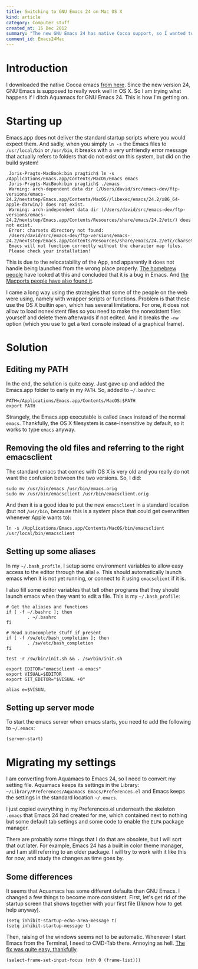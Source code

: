 ```yaml
--- 
title: Switching to GNU Emacs 24 on Mac OS X
kind: article
category: Computer stuff
created_at: 15 Dec 2012
summary: "The new GNU Emacs 24 has native Cocoa support, so I wanted to switch. Not completely trivial, but possible."
comment_id: Emacs24Mac
---
```

# Introduction

I downloaded the native Cocoa emacs [from here](http://emacsformacosx.com/). Since the new version 24, GNU Emacs is supposed to really work well in OS X. So I am trying what happens if I ditch Aquamacs for GNU Emacs 24. This is how I'm getting on.

# Starting up

Emacs.app does not deliver the standard startup scripts where you
would expect them. And sadly, when you simply `ln -s` the Emacs files
to `/usr/local/bin` or `/usr/bin`, it breaks with a very unfriendly
error message that actually refers to folders that do not exist on
this system, but did on the build system!

	 Joris-Pragts-MacBook:bin pragtich$ ln -s /Applications/Emacs.app/Contents/MacOS/Emacs emacs
	 Joris-Pragts-MacBook:bin pragtich$ ./emacs
	 Warning: arch-dependent data dir (/Users/david/src/emacs-dev/ftp-versions/emacs-24.2/nextstep/Emacs.app/Contents/MacOS//libexec/emacs/24.2/x86_64-apple-darwin/) does not exist.
	 Warning: arch-independent data dir (/Users/david/src/emacs-dev/ftp-versions/emacs-24.2/nextstep/Emacs.app/Contents/Resources/share/emacs/24.2/etc/) does not exist.
	 Error: charsets directory not found:
	 /Users/david/src/emacs-dev/ftp-versions/emacs-24.2/nextstep/Emacs.app/Contents/Resources/share/emacs/24.2/etc/charsets
	 Emacs will not function correctly without the character map files.
	 Please check your installation!

This is due to the relocatability of the App, and apparently it does
not handle being launched from the wrong place
properly. [The homebrew people](https://github.com/mxcl/homebrew/issues/6661)
have looked at this and concluded that it is a bug in Emacs. And
[the Macports people have also found it](http://trac.macports.org/ticket/36502). 

I came a long way using the strategies that some of the people on the
web were using, namely with wrapper scripts or functions. Problem is
that these use the OS X builtin `open`, which has several
limitations. For one, it does not allow to load nonexistent files so
you need to make the nonexistent files yourself and delete them
afterwards if not edited. And it breaks the `-nw` option (which you
use to get a text console instead of a graphical frame).

# Solution

## Editing my PATH

In the end, the solution is quite easy. Just gave up and added the
Emacs.app folder to early in my `PATH`. So, added to `~/.bashrc`:

    PATH=/Applications/Emacs.app/Contents/MacOS:$PATH
	export PATH

Strangely, the Emacs.app executable is called `Emacs` instead of the
normal `emacs`. Thankfully, the OS X filesystem is case-insensitive by
default, so it works to type `emacs` anyway.

## Removing the old files and referring to the right emacsclient

The standard emacs that comes with OS X is very old and you really do
not want the confusion between the two versions. So, I did:

    sudo mv /usr/bin/emacs /usr/bin/emacs.orig
	sudo mv /usr/bin/emacsclient /usr/bin/emacsclient.orig
	
And then it is a good idea to put the new `emacsclient` in a standard
location (but not `/usr/bin`, because this is a system place that
could get overwritten whenever Apple wants to):

    ln -s /Applications/Emacs.app/Contents/MacOS/bin/emacsclient /usr/local/bin/emacsclient
	
## Setting up some aliases

In my `~/.bash_profile`, I setup some environment variables to allow
easy access to the editor through the alial `e`. This should
automatically launch emacs when it is not yet running, or connect to
it using `emacsclient` if it is. 

I also fill some editor variables that tell other programs that they
should launch emacs when they want to edit a file. This is my
`~/.bash_profile`:

	# Get the aliases and functions
	if [ -f ~/.bashrc ]; then
			. ~/.bashrc
	fi

	# Read autocomplete stuff if present
	if [ -f /sw/etc/bash_completion ]; then
			. /sw/etc/bash_completion
	fi

	test -r /sw/bin/init.sh && . /sw/bin/init.sh

	export EDITOR="emacsclient -a emacs"
	export VISUAL=$EDITOR
	export GIT_EDITOR="$VISUAL +0"

	alias e=$VISUAL


## Setting up server mode
	
To start the emacs server when emacs starts, you need to add the following to `~/.emacs`:

    (server-start)

# Migrating my settings

I am converting from Aquamacs to Emacs 24, so I need to convert my setting file. Aquamacs keeps its settings in the Library: `~/Library/Preferences/Aquamacs Emacs/Preferences.el` and Emacs keeps the settings in the standard location `~/.emacs`. 

I just copied everything in my Preferences.el underneath the skeleton `.emacs` that Emacs 24 had created for me, which contained next to nothing but some default tab settings and some code to enable the `ELPA` package manager.

There are probably some things that I do that are obsolete, but I will sort that out later. For example, Emacs 24 has a built in color theme manager, and I am still referring to an older package. I will try to work with it like this for now, and study the changes as time goes by.

## Some differences

It seems that Aquamacs has some different defaults than GNU Emacs. I changed a few things to become more consistent. First, let's get rid of the startup screen that shows together with your first file (I know how to get help anyway).

    (setq inhibit-startup-echo-area-message t)
	(setq inhibit-startup-message t)
	
	
Then, raising of the windows seems not to be automatic. Whenever I start Emacs from the Terminal, I need to CMD-Tab there. Annoying as hell. [The fix was quite easy, thankfully](http://stackoverflow.com/questions/945709/emacs-23-os-x-multi-tty-and-emacsclient). 

    (select-frame-set-input-focus (nth 0 (frame-list)))

